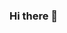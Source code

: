 ### Hi there 👋

<!--
**sallymkabole/sallymkabole** is a ✨ _special_ ✨ repository because its `README.md` (this file) appears on your GitHub profile.

Here are some ideas to get you started:

- 🔭 I’m currently working on ...
- 🌱 I’m currently learning ...
- 👯 I’m looking to collaborate on ...
- 🤔 I’m looking for help with ...
- 💬 Ask me about ...
- 📫 How to reach me: ...sllmusanga7@gmail.com
- 😄 Pronouns: ...
- ⚡ Fun fact: ...
-->
